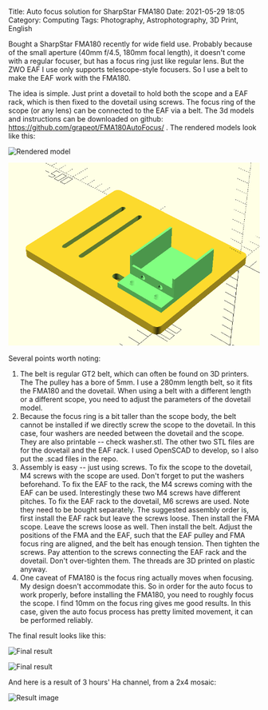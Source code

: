 Title: Auto focus solution for SharpStar FMA180 
Date: 2021-05-29 18:05
Category: Computing
Tags: Photography, Astrophotography, 3D Print, English

Bought a SharpStar FMA180 recently for wide field use.
Probably because of the small aperture (40mm f/4.5, 180mm focal length), it doesn't come with a regular focuser, but has a focus ring just like regular lens.
But the ZWO EAF I use only supports telescope-style focusers.
So I use a belt to make the EAF work with the FMA180.

The idea is simple.
Just print a dovetail to hold both the scope and a EAF rack, which is then fixed to the dovetail using screws.
The focus ring of the scope (or any lens) can be connected to the EAF via a belt.
The 3d models and instructions can be downloaded on github: https://github.com/grapeot/FMA180AutoFocus/ .
The rendered models look like this:

![Rendered model](/images/FMA180_3D1.png)

![Rendered model](images/FMA180_3D2.png)

Several points worth noting:

1. The belt is regular GT2 belt, which can often be found on 3D printers. The The pulley has a bore of 5mm. I use a 280mm length belt, so it fits the FMA180 and the dovetail. When using a belt with a different length or a different scope, you need to adjust the parameters of the dovetail model.
2. Because the focus ring is a bit taller than the scope body, the belt cannot be installed if we directly screw the scope to the dovetail. In this case, four washers are needed between the dovetail and the scope. They are also printable -- check washer.stl. The other two STL files are for the dovetail and the EAF rack. I used OpenSCAD to develop, so I also put the .scad files in the repo.
3. Assembly is easy -- just using screws. To fix the scope to the dovetail, M4 screws with the scope are used. Don't forget to put the washers beforehand. To fix the EAF to the rack, the M4 screws coming with the EAF can be used. Interestingly these two M4 screws have different pitches. To fix the EAF rack to the dovetail, M6 screws are used. Note they need to be bought separately. The suggested assembly order is, first install the EAF rack but leave the screws loose. Then install the FMA scope. Leave the screws loose as well. Then install the belt. Adjust the positions of the FMA and the EAF, such that the EAF pulley and FMA focus ring are aligned, and the belt has enough tension. Then tighten the screws. Pay attention to the screws connecting the EAF rack and the dovetail. Don't over-tighten them. The threads are 3D printed on plastic anyway.
4. One caveat of FMA180 is the focus ring actually moves when focusing. My design doesn't accommodate this. So in order for the auto focus to work properly, before installing the FMA180, you need to roughly focus the scope. I find 10mm on the focus ring gives me good results. In this case, given the auto focus process has pretty limited movement, it can be performed reliably.

The final result looks like this:

![Final result](/images/FMA180_gear1.jpg)

![Final result](/images/FMA180_gear2.jpg)

And here is a result of 3 hours' Ha channel, from a 2x4 mosaic:

![Result image](/images/FMA180_result.jpg)